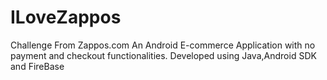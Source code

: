 # ILoveZappos
Challenge From Zappos.com
An Android E-commerce Application with no payment and checkout functionalities.
Developed using Java,Android SDK and FireBase
